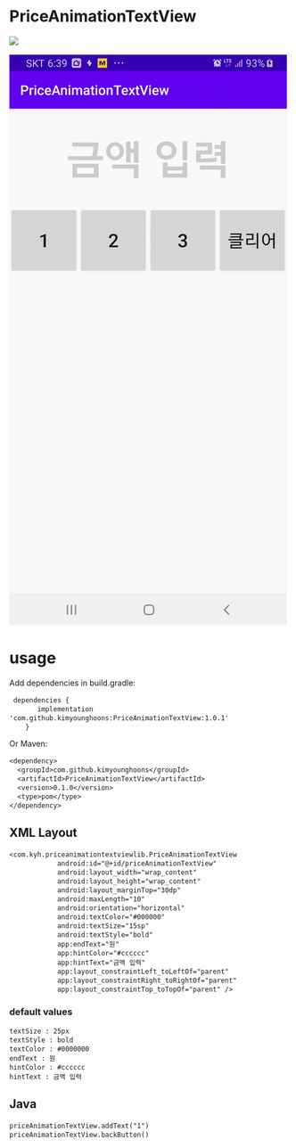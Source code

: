 # PriceAnimationTextView

[![](https://jitpack.io/v/kimyounghoons/PriceAnimationTextView.svg)](https://jitpack.io/#kimyounghoons/PriceAnimationTextView)

![image](/screenshot/animation.gif)
# usage
Add dependencies in build.gradle:
```
 dependencies {
       implementation 'com.github.kimyounghoons:PriceAnimationTextView:1.0.1'
    }
```
Or Maven:
```
<dependency>
  <groupId>com.github.kimyounghoons</groupId>
  <artifactId>PriceAnimationTextView</artifactId>
  <version>0.1.0</version>
  <type>pom</type>
</dependency>
```
## XML Layout
```
<com.kyh.priceanimationtextviewlib.PriceAnimationTextView
            android:id="@+id/priceAnimationTextView"
            android:layout_width="wrap_content"
            android:layout_height="wrap_content"
            android:layout_marginTop="30dp"
            android:maxLength="10"
            android:orientation="horizontal"
            android:textColor="#000000"
            android:textSize="15sp"
            android:textStyle="bold"
            app:endText="원"
            app:hintColor="#cccccc"
            app:hintText="금액 입력"
            app:layout_constraintLeft_toLeftOf="parent"
            app:layout_constraintRight_toRightOf="parent"
            app:layout_constraintTop_toTopOf="parent" />
```
### default values
```
textSize : 25px  
textStyle : bold  
textColor : #0000000  
endText : 원  
hintColor : #cccccc  
hintText : 금액 입력
```

## Java
```
priceAnimationTextView.addText("1")
priceAnimationTextView.backButton()
```
